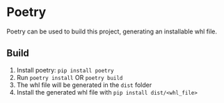 # Poetry

Poetry can be used to build this project, generating an installable whl file.

## Build

1. Install poetry: `pip install poetry`
2. Run `poetry install` OR `poetry build`
3. The whl file will be generated in the `dist` folder
4. Install the generated whl file with `pip install dist/<whl_file>`
